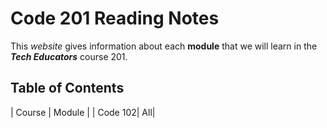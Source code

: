 # Code 201 Reading Notes

This *website* gives information about each **module** that we will learn in the ***Tech Educators*** course 201.

## Table of Contents
| Course | Module |
| Code 102| All|

